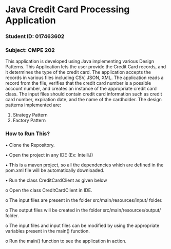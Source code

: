 # Java Credit Card Processing Application

### Student ID: 017463602 
### Subject: CMPE 202

This application is developed using Java implementing various Design Patterns. This Application lets the user provide the Credit Card records, and it determines the type of the credit card.
The application accepts the records in various files including CSV, JSON, XML. The application reads a record from the file, verifies that the credit card number is a possible account number, and creates an instance of the appropriate credit card class. The input files should contain credit card information such as credit card number, expiration date, and the name of the cardholder.
The design patterns implemented are:
1.	Strategy Pattern
2.	Factory Pattern

### How to Run This?
•	Clone the Repository.

•	Open the project in any IDE (Ex: IntelliJ)

•	This is a maven project, so all the dependencies which are defined in the pom.xml file will be automatically downloaded.

•	Run the class CreditCardClient as given below

  o	Open the class CreditCardClient in IDE.

  o	The input files are present in the folder src/main/resources/input/ folder.

  o	The output files will be created in the folder src/main/resources/output/ folder.

  o	The input files and input files can be modified by using the appropriate variables present in the main() function.

  o	Run the main() function to see the application in action.

 
